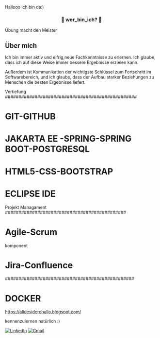 
Hallooo ich bin da:)



<h3 align="center">
👋 wer_bin_ich? 👋
</h3>
Übung macht den Meister
<h2> Über mich </h2>
Ich bin immer aktiv und eifrig,neue Fachkenntnisse zu erlernen. 
Ich glaube, dass ich auf diese Weise immer bessere Ergebnisse erzielen kann.

Außerdem ist Kommunikation der wichtigste Schlüssel zum Fortschritt im Softwarebereich, und ich glaube, dass der Aufbau starker Beziehungen zu Menschen die besten Ergebnisse liefert.





 Vertiefung
 #################################################
 <h1>GIT-GITHUB</h1>
 <h1>JAKARTA EE -SPRING-SPRING BOOT-POSTGRESQL</h1>
 <h1>HTML5-CSS-BOOTSTRAP</h1>
 <h1>ECLIPSE IDE</h1>
 
 Projekt Managament
 #############################################
 <h1>Agile-Scrum</h1>
 komponent</h1>
 <h1>Jira-Confluence</h1>
 
 
 

 ################################################
 <h1>DOCKER</h1>
 
 
 https://alidesiderohallo.blogspot.com/
 
 
 kennenzulernen natürlich :)
 
 
 <a href="https://de.linkedin.com/in/gani-buer" rel="nofollow"><img src="https://camo.githubusercontent.com/4710c8417adc9fc1e9fe4b44a7f6b2451d053cdfc0ac97550b67dc268973b14e/68747470733a2f2f696d672e69636f6e73382e636f6d2f627562626c65732f35302f3030303030302f6c696e6b6564696e2e706e67" alt="LinkedIn" data-canonical-src="https://img.icons8.com/bubbles/50/000000/linkedin.png" style="max-width: 100%;"></a> <a href="mailto:pangeawelt@gmx.de"><img src="https://camo.githubusercontent.com/9734318df1bd17dac8b2a6b4f88684ced60f41394aa38df3c72a0510af8b69a6/68747470733a2f2f696d672e69636f6e73382e636f6d2f627562626c65732f35302f3030303030302f676d61696c2e706e67" alt="Gmail" data-canonical-src="https://img.icons8.com/bubbles/50/000000/gmail.png" style="max-width: 100%;"></a> </p>
